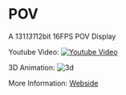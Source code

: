 # POV
A 131*131*12bit 16FPS POV Display

Youtube Video:
[![Youtube Video](http://img.youtube.com/vi/CScyjsmp5GI/0.jpg)](http://www.youtube.com/watch?v=CScyjsmp5GI "POV")

3D Animation:
![3d](https://raw.githubusercontent.com/pknoe3lh/POV/master/3D/gif.gif)

More Information: [Webside](https://im-pro.at/index.php/projekte/2018-pov)
